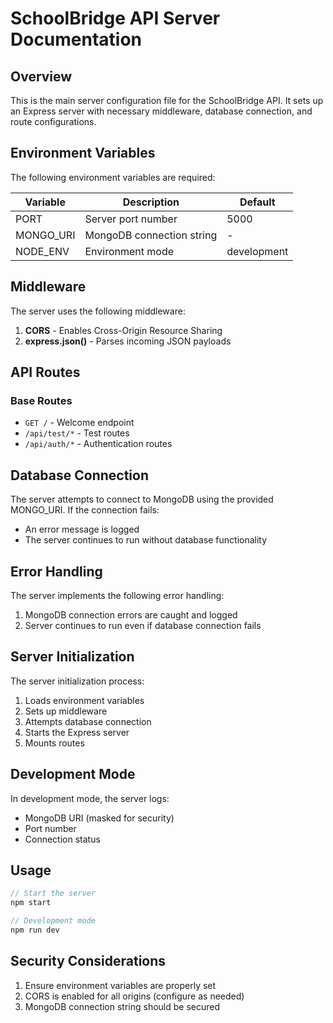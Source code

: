 # SchoolBridge API Server Documentation

## Overview
This is the main server configuration file for the SchoolBridge API. It sets up an Express server with necessary middleware, database connection, and route configurations.

## Environment Variables
The following environment variables are required:

| Variable    | Description                    | Default     |
|------------|--------------------------------|-------------|
| PORT       | Server port number             | 5000        |
| MONGO_URI  | MongoDB connection string      | -           |
| NODE_ENV   | Environment mode              | development |

## Middleware
The server uses the following middleware:

1. **CORS** - Enables Cross-Origin Resource Sharing
2. **express.json()** - Parses incoming JSON payloads

## API Routes

### Base Routes
- `GET /` - Welcome endpoint
- `/api/test/*` - Test routes
- `/api/auth/*` - Authentication routes

## Database Connection
The server attempts to connect to MongoDB using the provided MONGO_URI. If the connection fails:
- An error message is logged
- The server continues to run without database functionality

## Error Handling
The server implements the following error handling:
1. MongoDB connection errors are caught and logged
2. Server continues to run even if database connection fails

## Server Initialization
The server initialization process:
1. Loads environment variables
2. Sets up middleware
3. Attempts database connection
4. Starts the Express server
5. Mounts routes

## Development Mode
In development mode, the server logs:
- MongoDB URI (masked for security)
- Port number
- Connection status

## Usage

```javascript
// Start the server
npm start

// Development mode
npm run dev
```

## Security Considerations
1. Ensure environment variables are properly set
2. CORS is enabled for all origins (configure as needed)
3. MongoDB connection string should be secured